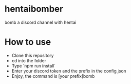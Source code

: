 # hentaibomber
bomb a discord channel with hentai
# How to use
<ul>
  <li>Clone this repository</li>
  <li>cd into the folder</li>
  <li>Type `npm run install`</li>
  <li>Enter your discord token and the prefix in the config.json</li>
  <li>Enjoy, the command is [your prefix]bomb</li>
</ul>

